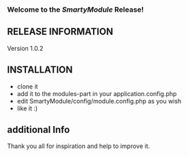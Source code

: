 ### Welcome to the *SmartyModule* Release!

## RELEASE INFORMATION

Version 1.0.2

## INSTALLATION

* clone it
* add it to the modules-part in your application.config.php
* edit SmartyModule/config/module.config.php as you wish
* like it :)

## additional Info

Thank you all for inspiration and help to improve it.